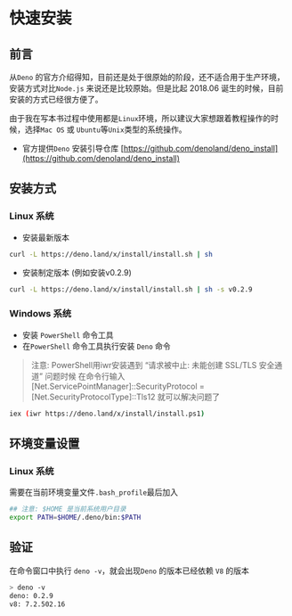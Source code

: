 # 快速安装

## 前言

从`Deno` 的官方介绍得知，目前还是处于很原始的阶段，还不适合用于生产环境，安装方式对比`Node.js` 来说还是比较原始。但是比起 2018.06 诞生的时候，目前安装的方式已经很方便了。

由于我在写本书过程中使用都是`Linux`环境，所以建议大家想跟着教程操作的时候，选择`Mac OS` 或 `Ubuntu`等`Unix`类型的系统操作。


- 官方提供`Deno` 安装引导仓库 [https://github.com/denoland/deno_install](https://github.com/denoland/deno_install)

## 安装方式


### Linux 系统

- 安装最新版本

```sh
curl -L https://deno.land/x/install/install.sh | sh
```

- 安装制定版本 (例如安装v0.2.9)

```sh
curl -L https://deno.land/x/install/install.sh | sh -s v0.2.9
```


### Windows 系统

- 安装 `PowerShell` 命令工具
- 在`PowerShell` 命令工具执行安装 `Deno` 命令

> 注意: 
> PowerShell用iwr安装遇到 “请求被中止: 未能创建 SSL/TLS 安全通道” 问题时候
> 在命令行输入 [Net.ServicePointManager]::SecurityProtocol = [Net.SecurityProtocolType]::Tls12
> 就可以解决问题了

```sh
iex (iwr https://deno.land/x/install/install.ps1)
```

## 环境变量设置

### Linux 系统

需要在当前环境变量文件`.bash_profile`最后加入

```sh
## 注意: $HOME 是当前系统用户目录
export PATH=$HOME/.deno/bin:$PATH
```

## 验证

在命令窗口中执行 `deno -v`，就会出现`Deno` 的版本已经依赖 `V8` 的版本

```sh
> deno -v
deno: 0.2.9
v8: 7.2.502.16

```